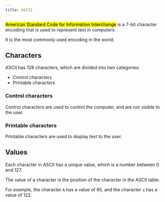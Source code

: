 ```yaml
---
title: ASCII
---
```

<mark>American Standard Code for Information Interchange</mark> is a 7-bit character encoding that is used to represent text in computers.

It is the most commonly used encoding in the world.

## Characters
ASCII has 128 characters, which are divided into two categories:

- Control characters
- Printable characters

### Control characters
Control characters are used to control the computer, and are not visible to the user.

### Printable characters
Printable characters are used to display text to the user.

## Values
Each character in ASCII has a unique value, which is a number between 0 and 127.

The value of a character is the position of the character in the ASCII table.

For example, the character `A` has a value of 65, and the character `z` has a value of 122.

